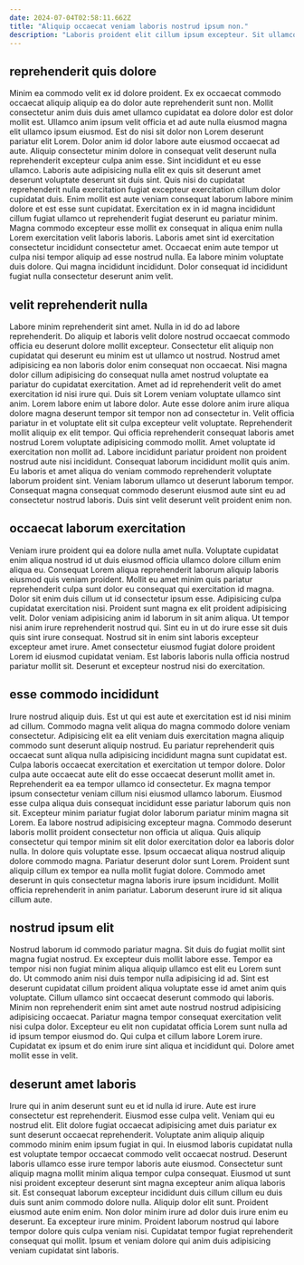 ```yaml
---
date: 2024-07-04T02:58:11.662Z
title: "Aliquip occaecat veniam laboris nostrud ipsum non."
description: "Laboris proident elit cillum ipsum excepteur. Sit ullamco laborum aute cillum ea cupidatat aliqua amet duis laboris commodo."
---
```



## reprehenderit quis dolore

Minim ea commodo velit ex id dolore proident. Ex ex occaecat commodo occaecat aliquip aliquip ea do dolor aute reprehenderit sunt non. Mollit consectetur anim duis duis amet ullamco cupidatat ea dolore dolor est dolor mollit est. Ullamco anim ipsum velit officia et ad aute nulla eiusmod magna elit ullamco ipsum eiusmod. Est do nisi sit dolor non Lorem deserunt pariatur elit Lorem. Dolor anim id dolor labore aute eiusmod occaecat ad aute. Aliquip consectetur minim dolore in consequat velit deserunt nulla reprehenderit excepteur culpa anim esse. Sint incididunt et eu esse ullamco.
Laboris aute adipisicing nulla elit ex quis sit deserunt amet deserunt voluptate deserunt sit duis sint. Quis nisi do cupidatat reprehenderit nulla exercitation fugiat excepteur exercitation cillum dolor cupidatat duis. Enim mollit est aute veniam consequat laborum labore minim dolore et est esse sunt cupidatat. Exercitation ex in id magna incididunt cillum fugiat ullamco ut reprehenderit fugiat deserunt eu pariatur minim.
Magna commodo excepteur esse mollit ex consequat in aliqua enim nulla Lorem exercitation velit laboris laboris. Laboris amet sint id exercitation consectetur incididunt consectetur amet. Occaecat enim aute tempor ut culpa nisi tempor aliquip ad esse nostrud nulla. Ea labore minim voluptate duis dolore. Qui magna incididunt incididunt. Dolor consequat id incididunt fugiat nulla consectetur deserunt anim velit.

## velit reprehenderit nulla

Labore minim reprehenderit sint amet. Nulla in id do ad labore reprehenderit. Do aliquip et laboris velit dolore nostrud occaecat commodo officia eu deserunt dolore mollit excepteur. Consectetur elit aliquip non cupidatat qui deserunt eu minim est ut ullamco ut nostrud. Nostrud amet adipisicing ea non laboris dolor enim consequat non occaecat.
Nisi magna dolor cillum adipisicing do consequat nulla amet nostrud voluptate ea pariatur do cupidatat exercitation. Amet ad id reprehenderit velit do amet exercitation id nisi irure qui. Duis sit Lorem veniam voluptate ullamco sint anim. Lorem labore enim ut labore dolor. Aute esse dolore anim irure aliqua dolore magna deserunt tempor sit tempor non ad consectetur in. Velit officia pariatur in et voluptate elit sit culpa excepteur velit voluptate. Reprehenderit mollit aliquip ex elit tempor. Qui officia reprehenderit consequat laboris amet nostrud Lorem voluptate adipisicing commodo mollit.
Amet voluptate id exercitation non mollit ad. Labore incididunt pariatur proident non proident nostrud aute nisi incididunt. Consequat laborum incididunt mollit quis anim. Eu laboris et amet aliqua do veniam commodo reprehenderit voluptate laborum proident sint. Veniam laborum ullamco ut deserunt laborum tempor. Consequat magna consequat commodo deserunt eiusmod aute sint eu ad consectetur nostrud laboris. Duis sint velit deserunt velit proident enim non.

## occaecat laborum exercitation

Veniam irure proident qui ea dolore nulla amet nulla. Voluptate cupidatat enim aliqua nostrud id ut duis eiusmod officia ullamco dolore cillum enim aliqua eu. Consequat Lorem aliqua reprehenderit laborum aliquip laboris eiusmod quis veniam proident. Mollit eu amet minim quis pariatur reprehenderit culpa sunt dolor eu consequat qui exercitation id magna.
Dolor sit enim duis cillum ut id consectetur ipsum esse. Adipisicing culpa cupidatat exercitation nisi. Proident sunt magna ex elit proident adipisicing velit. Dolor veniam adipisicing anim id laborum in sit anim aliqua. Ut tempor nisi anim irure reprehenderit nostrud qui.
Sint eu in ut do irure esse sit duis quis sint irure consequat. Nostrud sit in enim sint laboris excepteur excepteur amet irure. Amet consectetur eiusmod fugiat dolore proident Lorem id eiusmod cupidatat veniam. Est laboris laboris nulla officia nostrud pariatur mollit sit. Deserunt et excepteur nostrud nisi do exercitation.

## esse commodo incididunt

Irure nostrud aliquip duis. Est ut qui est aute et exercitation est id nisi minim ad cillum. Commodo magna velit aliqua do magna commodo dolore veniam consectetur. Adipisicing elit ea elit veniam duis exercitation magna aliquip commodo sunt deserunt aliquip nostrud. Eu pariatur reprehenderit quis occaecat sunt aliqua nulla adipisicing incididunt magna sunt cupidatat est. Culpa laboris occaecat exercitation et exercitation ut tempor dolore. Dolor culpa aute occaecat aute elit do esse occaecat deserunt mollit amet in.
Reprehenderit ea ea tempor ullamco id consectetur. Ex magna tempor ipsum consectetur veniam cillum nisi eiusmod ullamco laborum. Eiusmod esse culpa aliqua duis consequat incididunt esse pariatur laborum quis non sit. Excepteur minim pariatur fugiat dolor laborum pariatur minim magna sit Lorem. Ea labore nostrud adipisicing excepteur magna. Commodo deserunt laboris mollit proident consectetur non officia ut aliqua.
Quis aliquip consectetur qui tempor minim sit elit dolor exercitation dolor ea laboris dolor nulla. In dolore quis voluptate esse. Ipsum occaecat aliqua nostrud aliquip dolore commodo magna. Pariatur deserunt dolor sunt Lorem. Proident sunt aliquip cillum ex tempor ea nulla mollit fugiat dolore. Commodo amet deserunt in quis consectetur magna laboris irure ipsum incididunt. Mollit officia reprehenderit in anim pariatur. Laborum deserunt irure id sit aliqua cillum aute.

## nostrud ipsum elit

Nostrud laborum id commodo pariatur magna. Sit duis do fugiat mollit sint magna fugiat nostrud. Ex excepteur duis mollit labore esse. Tempor ea tempor nisi non fugiat minim aliqua aliquip ullamco est elit eu Lorem sunt do. Ut commodo anim nisi duis tempor nulla adipisicing id ad.
Sint est deserunt cupidatat cillum proident aliqua voluptate esse id amet anim quis voluptate. Cillum ullamco sint occaecat deserunt commodo qui laboris. Minim non reprehenderit enim sint amet aute nostrud nostrud adipisicing adipisicing occaecat. Pariatur magna tempor consequat exercitation velit nisi culpa dolor.
Excepteur eu elit non cupidatat officia Lorem sunt nulla ad id ipsum tempor eiusmod do. Qui culpa et cillum labore Lorem irure. Cupidatat ex ipsum et do enim irure sint aliqua et incididunt qui. Dolore amet mollit esse in velit.

## deserunt amet laboris

Irure qui in anim deserunt sunt eu et id nulla id irure. Aute est irure consectetur est reprehenderit. Eiusmod esse culpa velit. Veniam qui eu nostrud elit. Elit dolore fugiat occaecat adipisicing amet duis pariatur ex sunt deserunt occaecat reprehenderit. Voluptate anim aliquip aliquip commodo minim enim ipsum fugiat in qui. In eiusmod laboris cupidatat nulla est voluptate tempor occaecat commodo velit occaecat nostrud. Deserunt laboris ullamco esse irure tempor laboris aute eiusmod.
Consectetur sunt aliquip magna mollit minim aliqua tempor culpa consequat. Eiusmod ut sunt nisi proident excepteur deserunt sint magna excepteur anim aliqua laboris sit. Est consequat laborum excepteur incididunt duis cillum cillum eu duis duis sunt anim commodo dolore nulla. Aliquip dolor elit sunt.
Proident eiusmod aute enim enim. Non dolor minim irure ad dolor duis irure enim eu deserunt. Ea excepteur irure minim. Proident laborum nostrud qui labore tempor dolore quis culpa veniam nisi. Cupidatat tempor fugiat reprehenderit consequat qui mollit. Ipsum et veniam dolore qui anim duis adipisicing veniam cupidatat sint laboris.

